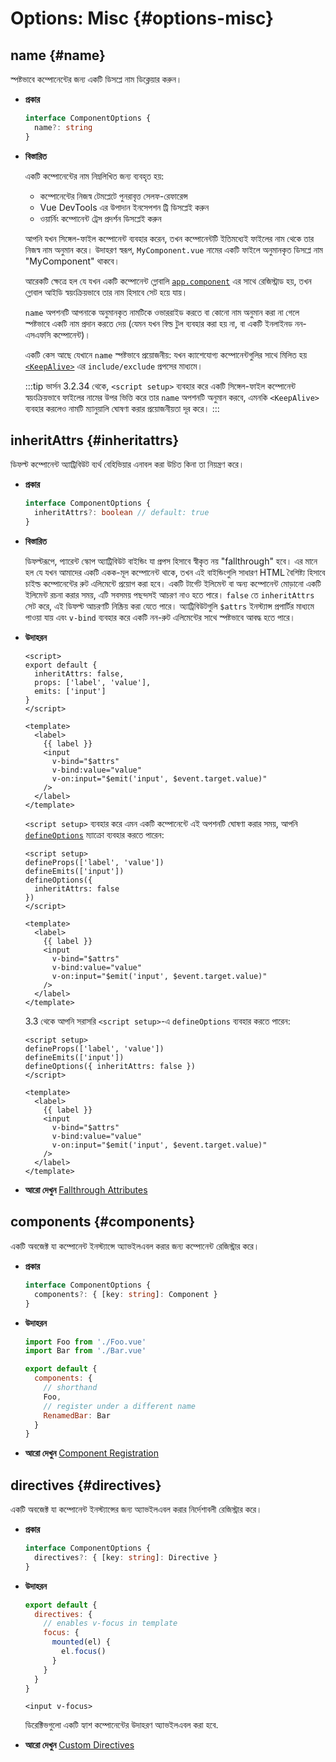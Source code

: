 # Options: Misc {#options-misc}

## name {#name}

স্পষ্টভাবে কম্পোনেন্টের জন্য একটি ডিসপ্লে নাম ডিক্লেয়ার করুন।

- **প্রকার**

  ```ts
  interface ComponentOptions {
    name?: string
  }
  ```

- **বিস্তারিত**

  একটি কম্পোনেন্টের নাম নিম্নলিখিত জন্য ব্যবহৃত হয়:

  - কম্পোনেন্টের নিজস্ব টেমপ্লেটে পুনরাবৃত্ত সেলফ-রেফারেন্স
  - Vue DevTools এর উপাদান ইনসেপশন ট্রি ডিসপ্লেই করুন
  - ওয়ার্নিং  কম্পোনেন্ট ট্রেস প্রদর্শন ডিসপ্লেই করুন

  আপনি যখন সিঙ্গেল-ফাইল কম্পোনেন্ট ব্যবহার করেন, তখন কম্পোনেন্টটি ইতিমধ্যেই ফাইলের নাম থেকে তার নিজস্ব নাম অনুমান করে। উদাহরণ স্বরূপ, `MyComponent.vue` নামের একটি ফাইলে অনুমানকৃত ডিসপ্লে নাম "MyComponent" থাকবে।

  আরেকটি ক্ষেত্রে হল যে যখন একটি কম্পোনেন্ট গ্লোবালি [`app.component`](/api/application#app-component) এর সাথে রেজিস্ট্রাড হয়, তখন গ্লোবাল আইডি স্বয়ংক্রিয়ভাবে তার নাম হিসাবে সেট হয়ে যায়।

  `name` অপশনটি আপনাকে অনুমানকৃত নামটিকে ওভাররাইড করতে বা কোনো নাম অনুমান করা না গেলে স্পষ্টভাবে একটি নাম প্রদান করতে দেয় (যেমন যখন বিল্ড টুল ব্যবহার করা হয় না, বা একটি ইনলাইনড নন-এসএফসি কম্পোনেন্ট)।

  একটি কেস আছে যেখানে `name` স্পষ্টভাবে প্রয়োজনীয়: যখন ক্যাশেযোগ্য কম্পোনেন্টগুলির সাথে মিলিত হয় [`<KeepAlive>`](/guide/built-ins/keep-alive) এর `include/exclude` প্রপসের মাধ্যমে।

  :::tip
  ভার্সন 3.2.34 থেকে, `<script setup>` ব্যবহার করে একটি সিঙ্গেল-ফাইল কম্পোনেন্ট স্বয়ংক্রিয়ভাবে ফাইলের নামের উপর ভিত্তি করে তার `name` অপশনটি অনুমান করবে, এমনকি `<KeepAlive>` ব্যবহার করলেও নামটি ম্যানুয়ালি ঘোষণা করার প্রয়োজনীয়তা দূর করে।
  :::

## inheritAttrs {#inheritattrs}

ডিফল্ট কম্পোনেন্ট অ্যাট্রিবিউট ব্যর্থ বেহিভিয়ার এনাবল করা উচিত কিনা তা নিয়ন্ত্রণ করে।

- **প্রকার**

  ```ts
  interface ComponentOptions {
    inheritAttrs?: boolean // default: true
  }
  ```

- **বিস্তারিত**

  ডিফল্টরূপে, প্যারেন্ট স্কোপ অ্যাট্রিবিউট বাইন্ডিং যা প্রপস হিসাবে স্বীকৃত নয় "fallthrough" হবে। এর মানে হল যে যখন আমাদের একটি একক-মূল কম্পোনেন্ট থাকে, তখন এই বাইন্ডিংগুলি সাধারণ HTML বৈশিষ্ট্য হিসাবে চাইল্ড কম্পোনেন্টের রুট এলিমেন্টে প্রয়োগ করা হবে। একটি টার্গেট ইলিমেন্ট বা অন্য কম্পোনেন্ট  মোড়ানো একটি ইলিমেন্ট রচনা করার সময়, এটি সবসময় পছন্দসই আচরণ নাও হতে পারে। `false` তে `inheritAttrs` সেট করে, এই ডিফল্ট আচরণটি নিষ্ক্রিয় করা যেতে পারে। অ্যাট্রিবিউটগুলি `$attrs` ইনস্ট্যান্স প্রপার্টির মাধ্যমে পাওয়া যায় এবং `v-bind` ব্যবহার করে একটি নন-রুট এলিমেন্টের সাথে স্পষ্টভাবে আবদ্ধ হতে পারে।

- **উদাহরন**

  <div class="options-api">

  ```vue
  <script>
  export default {
    inheritAttrs: false,
    props: ['label', 'value'],
    emits: ['input']
  }
  </script>

  <template>
    <label>
      {{ label }}
      <input
        v-bind="$attrs"
        v-bind:value="value"
        v-on:input="$emit('input', $event.target.value)"
      />
    </label>
  </template>
  ```

  </div>
  <div class="composition-api">

  `<script setup>` ব্যবহার করে এমন একটি কম্পোনেন্টে এই অপশনটি ঘোষণা করার সময়, আপনি [`defineOptions`](/api/sfc-script-setup#defineoptions) ম্যাক্রো ব্যবহার করতে পারেন:

  ```vue
  <script setup>
  defineProps(['label', 'value'])
  defineEmits(['input'])
  defineOptions({
    inheritAttrs: false
  })
  </script>

  <template>
    <label>
      {{ label }}
      <input
        v-bind="$attrs"
        v-bind:value="value"
        v-on:input="$emit('input', $event.target.value)"
      />
    </label>
  </template>
  ```

  3.3 থেকে আপনি সরাসরি `<script setup>`-এ `defineOptions` ব্যবহার করতে পারেন:

  ```vue
  <script setup>
  defineProps(['label', 'value'])
  defineEmits(['input'])
  defineOptions({ inheritAttrs: false })
  </script>

  <template>
    <label>
      {{ label }}
      <input
        v-bind="$attrs"
        v-bind:value="value"
        v-on:input="$emit('input', $event.target.value)"
      />
    </label>
  </template>
  ```

  </div>

- **আরো দেখুন** [Fallthrough Attributes](/guide/components/attrs)

## components {#components}

একটি অবজেক্ট যা কম্পোনেন্ট ইনস্ট্যান্সে অ্যাভইলএবল করার জন্য কম্পোনেন্ট রেজিস্ট্রার করে।

- **প্রকার**

  ```ts
  interface ComponentOptions {
    components?: { [key: string]: Component }
  }
  ```

- **উদাহরন**

  ```js
  import Foo from './Foo.vue'
  import Bar from './Bar.vue'

  export default {
    components: {
      // shorthand
      Foo,
      // register under a different name
      RenamedBar: Bar
    }
  }
  ```

- **আরো দেখুন** [Component Registration](/guide/components/registration)

## directives {#directives}

একটি অবজেক্ট যা কম্পোনেন্ট ইনস্ট্যান্সের জন্য অ্যাভইলএবল করার নির্দেশাবলী রেজিস্ট্রার করে।

- **প্রকার**

  ```ts
  interface ComponentOptions {
    directives?: { [key: string]: Directive }
  }
  ```

- **উদাহরন**

  ```js
  export default {
    directives: {
      // enables v-focus in template
      focus: {
        mounted(el) {
          el.focus()
        }
      }
    }
  }
  ```

  ```vue-html
  <input v-focus>
  ```

  ডিরেক্টিভগুলো একটি হ্যাশ কম্পোনেন্টের উদাহরণ অ্যাভইলএবল করা হবে.

- **আরো দেখুন** [Custom Directives](/guide/reusability/custom-directives)
